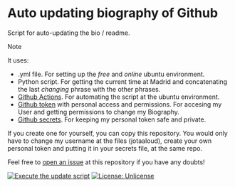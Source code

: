 # Auto updating biography of Github
Script for auto-updating the bio / readme.
> [!NOTE]
> It uses:
>- .yml file. For setting up the _free_ and _online_ ubuntu environment.
>- Python script. For getting the current time at Madrid and concatenating the last _changing_ phrase with the other phrases.
>- [Github Actions](https://docs.github.com/es/actions). For automating the script at the ubuntu environment.
>- [Github token](https://docs.github.com/en/authentication/keeping-your-account-and-data-secure/managing-your-personal-access-tokens) with personal access and permissions. For accesing my User and getting permissions to change my Biography.
>- [Github secrets](https://docs.github.com/es/actions/security-for-github-actions/security-guides/using-secrets-in-github-actions). For keeping my personal token safe and private.

If you create one for yourself, you can copy this repository. You would only have to change my username at the files (jotaaloud), create your own personal token and putting it in your secrets file, at the same repo.

Feel free to [open an issue](https://github.com/jotaaloud/autoUpdatingBio/issues) at this repository if you have any doubts!

[![Execute the update script](https://github.com/jotaaloud/autoUpdatingBio/actions/workflows/instructions.yml/badge.svg)](https://github.com/jotaaloud/autoUpdatingBio/actions/workflows/instructions.yml)
[![License: Unlicense](https://img.shields.io/badge/license-Unlicense-blue.svg)](LICENSE)
